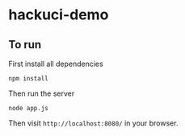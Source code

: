 # hackuci-demo
## To run
First install all dependencies
``` 
npm install
```
Then run the server
```
node app.js
```
Then visit ```http://localhost:8080/``` in your browser.
